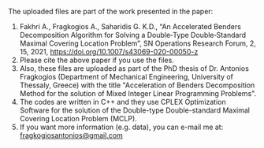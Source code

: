 The uploaded files are part of the work presented in the paper:

1.	Fakhri A., Fragkogios A., Saharidis G. K.D., “An Accelerated Benders Decomposition Algorithm for Solving a Double‑Type Double‑Standard Maximal Covering Location Problem”, SN Operations Research Forum, 2, 15, 2021, https://doi.org/10.1007/s43069-020-00050-z
2. Please cite the above paper if you use the files.
3. Also, these files are uploaded as part of the PhD thesis of Dr. Antonios Fragkogios (Department of Mechanical Engineering, University of Thessaly, Greece) with the title "Acceleration of Benders Decomposition Method for the solution of Mixed Integer Linear Programming Problems".
4. The codes are written in C++ and they use CPLEX Optimization Software for the solution of the  Double-type Double-standard Maximal Covering Location Problem (MCLP).
5. If you want more information (e.g. data), you can e-mail me at: fragkogiosantonios@gmail.com

